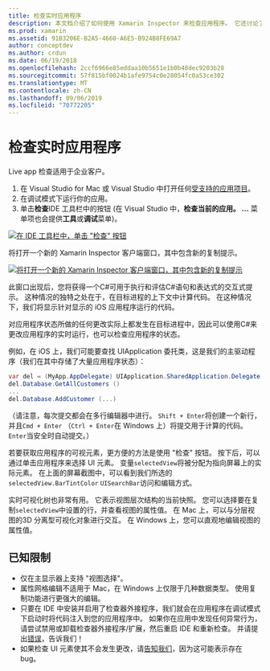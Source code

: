 ```yaml
---
title: 检查实时应用程序
description: 本文档介绍了如何使用 Xamarin Inspector 来检查应用程序。 它还讨论了 Xamarin Inspector 工具的限制。
ms.prod: xamarin
ms.assetid: 91B3206E-B2A5-4660-A6E5-B924B8FE69A7
author: conceptdev
ms.author: crdun
ms.date: 06/19/2018
ms.openlocfilehash: 2ccf6966e85eddaa10b5651e1b0b48dec9203b28
ms.sourcegitcommit: 57f815bf0024b1afe9754c0e28054fc0a53ce302
ms.translationtype: MT
ms.contentlocale: zh-CN
ms.lasthandoff: 09/06/2019
ms.locfileid: "70772205"
---
```

# <a name="inspecting-live-applications"></a>检查实时应用程序

Live app 检查适用于企业客户。

1. 在 Visual Studio for Mac 或 Visual Studio 中打开任何[受支持的应用项目](~/tools/inspector/install.md#supported-platforms)。
1. 在调试模式下运行你的应用。
1. 单击**检查**IDE 工具栏中的按钮 (在 Visual Studio 中，**检查当前的应用。 ...** 菜单项也会提供**工具**或**调试**菜单)。

[![](inspect-images/mac-heres-the-button.png "在 IDE 工具栏中，单击 \"检查\" 按钮")](inspect-images/mac-heres-the-button.png#lightbox)

将打开一个新的 Xamarin Inspector 客户端窗口，其中包含新的复制提示。

[![](inspect-images/inspector-0.7.0-map-inspect-small.png "将打开一个新的 Xamarin Inspector 客户端窗口，其中包含新的复制提示")](inspect-images/inspector-0.7.0-map-inspect.png#lightbox)

此窗口出现后，您将获得一个C#可用于执行和评估C#语句和表达式的交互式提示。 这种情况的独特之处在于，在目标进程的上下文中计算代码。 在这种情况下，我们将显示针对显示的 iOS 应用程序运行的代码。

对应用程序状态所做的任何更改实际上都发生在目标进程中，因此可以使用C#来更改应用程序的实时运行，也可以检查应用程序的状态。

例如，在 iOS 上，我们可能要查找 UIApplication 委托类，这是我们的主驱动程序（我们在其中存储了大量应用程序状态）：

```csharp
var del = (MyApp.AppDelegate) UIApplication.SharedApplication.Delegate
del.Database.GetAllCustomers ()
...
del.Database.AddCustomer (...)
```

（请注意，每次提交都会在多行编辑器中进行。 `Shift + Enter`将创建一个新行，并且`Cmd + Enter` （`Ctrl + Enter`在 Windows 上）将提交用于计算的代码。 `Enter`当安全时自动提交。）

若要获取应用程序的可视元素，更方便的方法是使用 "检查" 按钮。 按下后，可以通过单击应用程序来选择 UI 元素。 变量`selectedView`将被分配为指向屏幕上的实际元素。 在上面的屏幕截图中，可以看到我们所选的`selectedView.BarTintColor` `UISearchBar`访问和编辑方式。

实时可视化树也非常有用。 它表示视图层次结构的当前快照。 您可以选择要在复制`selectedView`中设置的行，并查看视图的属性值。 在 Mac 上，可以与分层视图的3D 分离型可视化对象进行交互。 在 Windows 上，您可以直观地编辑视图的属性值。

## <a name="known-limitations"></a>已知限制

- 仅在主显示器上支持 "视图选择"。
- 属性网格编辑不适用于 Mac，在 Windows 上仅限于几种数据类型。 使用复制功能进行更强大的编辑。
- 只要在 IDE 中安装并启用了检查器外接程序，我们就会在应用程序在调试模式下启动时将代码注入到您的应用程序中。 如果你在应用中发现任何异常行为，请尝试禁用或卸载检查器外接程序/扩展，然后重启 IDE 和重新检查。 并请提出[错误](~/tools/inspector/install.md#reporting-bugs)，告诉我们！
- 如果检查 UI 元素使其不会发生更改，请[告知我们](~/tools/inspector/install.md#reporting-bugs)，因为这可能表示存在 bug。
